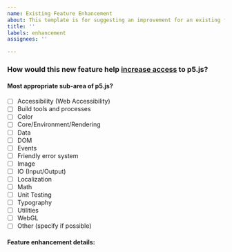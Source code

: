 ```yaml
---
name: Existing Feature Enhancement
about: This template is for suggesting an improvement for an existing feature.
title: ''
labels: enhancement
assignees: ''

---
```


<!--
Hi there!

To check an option in the sub-areas list, replace the "[ ]" with a "[x]". Be sure to check out how it looks in the Preview tab! Feel free to remove any portion of the template that is not relevant for your issue.
-->

### How would this new feature help [increase access](https://github.com/processing/p5.js/blob/main/contributor_docs/access.md) to p5.js?


#### Most appropriate sub-area of p5.js?

- [ ] Accessibility (Web Accessibility)
- [ ] Build tools and processes
- [ ] Color
- [ ] Core/Environment/Rendering
- [ ] Data
- [ ] DOM
- [ ] Events
- [ ] Friendly error system
- [ ] Image
- [ ] IO (Input/Output)
- [ ] Localization
- [ ] Math
- [ ] Unit Testing
- [ ] Typography
- [ ] Utilities
- [ ] WebGL
- [ ] Other (specify if possible)

#### Feature enhancement details:
